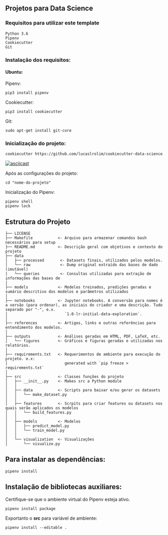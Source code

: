 ## Projetos para Data Science

### Requisitos para utilizar este template

```
Python 3.6
Pipenv
Cookiecutter
Git
```

### Instalação dos requisitos:

#### Ubuntu:

Pipenv:
```
pip3 install pipenv
```

Cookiecutter:
```
pip3 install cookiecutter
```

Git:
```
sudo apt-get install git-core
```

### Inicialização do projeto:

```
cookiecutter https://github.com/lucaslrolim/cookiecutter-data-science
```

[![asciicast](https://asciinema.org/a/244658.svg)](https://asciinema.org/a/244658)

Após as configurações do projeto:

```
cd "nome-do-projeto"
```

Inicialização do Pipenv:

```
pipenv shell
pipenv lock
```

## Estrutura do Projeto
```
├── LICENSE
├── Makefile           <- Arquivo para armazenar comandos bash necessários para setup
├── README.md          <- Descrição geral com objetivos e contexto do projeto
├── data
│   ├── processed       <- Datasets finais, utilizados pelos modelos.
│   └── raw             <- Dump original extraído das bases de dado (imutável)
|   └── queries         <- Consultas utilizadas para extração de informações das bases de
│
├── models             <- Modelos treinados, predições geradas e sumário descritivo dos modelos e parâmetros utilizados
│
├── notebooks          <- Jupyter notebooks. A conversão para nomes é a versão (para ordenar), as iniciais do criador e uma descrição. Tudo separado por "-", e.x.
│                         `1.0-lr-initial-data-exploration`.
│
├── references         <- Artigos, links e outras referências para entendimento dos modelos.
│
├── outputs            <- Análises geradas em HTML, PDF, LaTeX, etc.
│   └── figures        <- Gráficos e figuras geradas e utilizadas nos relatórios.
│
├── requirements.txt   <- Requerimentos de ambiente para execução do projeto. e.x:
│                         generated with `pip freeze > requirements.txt`
│
├── src                <- Classes funções do projeto
│   ├── __init__.py    <- Makes src a Python module
│   │
│   ├── data           <- Scripts para baixar e/ou gerar os datasets
│   │   └── make_dataset.py
│   │
│   ├── features       <- Scrpits para criar features ou datasets nos quais serão aplicados os modelos
│   │   └── build_features.py
│   │
│   ├── models         <- Modelos
│   │   ├── predict_model.py
│   │   └── train_model.py
│   │
│   └── visualization  <- Visualizações
│       └── visualize.py
```
## Para instalar as dependências:

```
pipenv install
```

## Instalação de bibliotecas auxiliares:

Certifique-se que o ambiente virtual do Pipenv esteja ativo.

```
pipenv install package
```

Exportanto o **src** para variável de ambiente:
```
pipenv install --editable .
```

